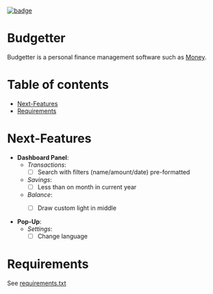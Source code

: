 [![badge](https://img.shields.io/endpoint?url=https://gist.githubusercontent.com/opierre/da061024a6dc8c3dcaf32f4e79abf032/raw/pylint.json)](https://github.com/opierre/Budgetter/actions/workflows/pylint.yml)

Budgetter
=========

Budgetter is a personal finance management software such as [Money](https://en.wikipedia.org/wiki/Microsoft_Money).

Table of contents
=================

<!--ts-->

* [Next-Features](#next-features)
* [Requirements](#requirements)

<!--te-->

Next-Features
=============

* **Dashboard Panel**:
    * *Transactions*:
        * [ ] Search with filters (name/amount/date) pre-formatted
    * *Savings*:
        * [ ] Less than on month in current year
    * *Balance*:
        * [ ] Draw custom light in middle


* **Pop-Up**:
    * *Settings*:
        * [ ] Change language

Requirements
=============

See [requirements.txt](requirements.txt)

